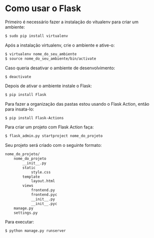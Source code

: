 # Como usar o Flask

Primeiro é necessário fazer a instalação do vitualenv para criar um ambiente:
``` sh
$ sudo pip install virtualenv
```

Após a instalação virtualenv, crie o ambiente e ative-o:
``` sh
$ virtualenv nome_do_seu_ambiente
$ source nome_do_seu_ambiente/bin/activate
```
Caso queria desativar o ambiente de desenvolvimento:
``` sh
$ deactivate
```

Depois de ativar o ambiente instale o Flask:
``` sh
$ pip install Flask
```
Para fazer a organização das pastas estou usando o Flask Action, então para insata-lo:
```
$ pip install Flask-Actions
```
Para criar um projeto com Flask Action faça:
``` sh
$ flask_admin.py startproject nome_do_projeto
```
Seu projeto será criado com o seguinte formato:
``` sh
nome_do_projeto/
    nome_do_projeto
        __init__.py
        static
            style.css
        template
            layout.html
        views
            frontend.py
            frontend.pyc
            __init__.py
            __init__.pyc
    manage.py
    settings.py
```
Para executar:
``` sh
$ python manage.py runserver
```
